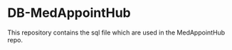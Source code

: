 ﻿# DB-MedAppointHub
This repository contains the sql file which are used in the MedAppointHub repo.
